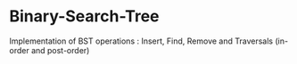 # Binary-Search-Tree
Implementation of BST operations : Insert, Find, Remove and Traversals (in-order and post-order) 
